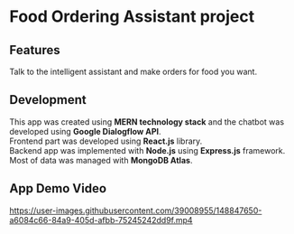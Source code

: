 # Food Ordering Assistant project
## Features
Talk to the intelligent assistant and make orders for food you want.


## Development
This app was created using **MERN technology stack** and the chatbot was developed using **Google Dialogflow API**.<br>
Frontend part was developed using **React.js** library.<br>
Backend app was implemented with **Node.js** using **Express.js** framework.<br>
Most of data was managed with **MongoDB Atlas**.


## App Demo Video
https://user-images.githubusercontent.com/39008955/148847650-a6084c66-84a9-405d-afbb-75245242dd9f.mp4


